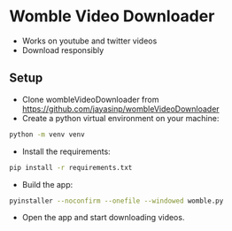 # Womble Video Downloader
- Works on youtube and twitter videos
- Download responsibly

## Setup
- Clone wombleVideoDownloader from https://github.com/jayasinp/wombleVideoDownloader
- Create a python virtual environment on your machine:
```bash
python -m venv venv
```
- Install the requirements:
```bash
pip install -r requirements.txt
```
- Build the app:
```bash
pyinstaller --noconfirm --onefile --windowed womble.py
```
- Open the app and start downloading videos.